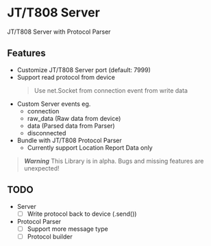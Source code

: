 # JT/T808 Server

JT/T808 Server with Protocol Parser

## Features
- Customize JT/T808 Server port (default: 7999)
- Support read protocol from device
    > Use net.Socket from connection event from write data
- Custom Server events eg.
    - connection
    - raw_data (Raw data from device)
    - data (Parsed data from Parser)
    - disconnected
- Bundle with JT/T808 Protocol Parser
    - Currently support Location Report Data only

> ___Warning___
This Library is in alpha. Bugs and missing features are unexpected!

## TODO
- Server
    - [ ] Write protocol back to device (.send())
       
- Protocol Parser
    - [ ] Support more message type
    - [ ] Protocol builder